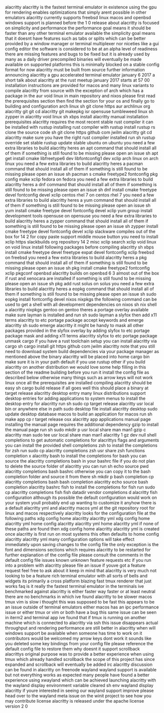 alacritty alacritty is the fastest terminal emulator in existence using the gpu for rendering enables optimizations that simply arent possible in other emulators alacritty currently supports freebsd linux macos and openbsd windows support is planned before the 1 0 release about alacritty is focused on simplicity and performance the performance goal means it should be faster than any other terminal emulator available the simplicity goal means that it doesnt have features such as tabs or splits which can be better provided by a window manager or terminal multiplexer nor niceties like a gui config editor the software is considered to be at an alpha level of readiness there are missing features and bugs to be fixed but it is already used by many as a daily driver precompiled binaries will eventually be made available on supported platforms this is minimally blocked on a stable config format for now alacritty must be built from source further information announcing alacritty a gpu accelerated terminal emulator january 6 2017 a short talk about alacritty at the rust meetup january 2017 starts at 57 00 installation instructions are provided for macos and many linux variants to compile alacritty from source with the exception of arch which has a package in the aur void linux in main repository and nixos please first read the prerequisites section then find the section for your os and finally go to building and configuration arch linux sh git clone https aur archlinux org alacritty git git cd alacritty git makepkg isr opensuse tumbleweed linux sh zypper in alacritty void linux sh xbps install alacritty manual installation prerequisites alacritty requires the most recent stable rust compiler it can be installed with rustup installing rust compiler with rustup install rustup rs clone the source code sh git clone https github com jwilm alacritty git cd alacritty make sure you have the right rust compiler installed run sh rustup override set stable rustup update stable ubuntu on ubuntu you need a few extra libraries to build alacritty heres an apt command that should install all of them if something is still found to be missing please open an issue sh apt get install cmake libfreetype6 dev libfontconfig1 dev xclip arch linux on arch linux you need a few extra libraries to build alacritty heres a pacman command that should install all of them if something is still found to be missing please open an issue sh pacman s cmake freetype2 fontconfig pkg config make xclip fedora on fedora you need a few extra libraries to build alacritty heres a dnf command that should install all of them if something is still found to be missing please open an issue sh dnf install cmake freetype devel fontconfig devel xclip centos rhel 7 on centos rhel 7 you need a few extra libraries to build alacritty heres a yum command that should install all of them if something is still found to be missing please open an issue sh yum install cmake freetype devel fontconfig devel xclip yum group install development tools opensuse on opensuse you need a few extra libraries to build alacritty heres a zypper command that should install all of them if something is still found to be missing please open an issue sh zypper install cmake freetype devel fontconfig devel xclip slackware compiles out of the box for 14 2 for copy paste support middle mouse button you need to install xclip https slackbuilds org repository 14 2 misc xclip search xclip void linux on void linux install following packages before compiling alacritty sh xbps install cmake freetype devel freetype expat devel fontconfig xclip freebsd on freebsd you need a few extra libraries to build alacritty heres a pkg command that should install all of them if something is still found to be missing please open an issue sh pkg install cmake freetype2 fontconfig xclip pkgconf openbsd alacritty builds on openbsd 6 3 almost out of the box if rust and xenocara are installed if something is still found to be missing please open an issue sh pkg add rust solus on solus you need a few extra libraries to build alacritty heres a eopkg command that should install all of them if something is still found to be missing please open an issue sh sudo eopkg install fontconfig devel nixos nixpkgs the following command can be used to get a shell with all development dependencies on nixos sh nix shell a alacritty nixpkgs gentoo on gentoo theres a portage overlay available make sure layman is installed and run sh sudo layman a slyfox then add x11 terms alacritty to etc portage package accept keywords and emerge alacritty sh sudo emerge alacritty it might be handy to mask all other packages provided in the slyfox overlay by adding slyfox to etc portage package mask and adding x11 terms alacritty slyfox to etc portage package unmask cargo if you have a rust toolchain setup you can install alacritty via cargo sh cargo install git https github com jwilm alacritty note that you still need to download system build dependencies via your package manager as mentioned above the binary alacritty will be placed into home cargo bin make sure it is in your path default if you use rustup other if you build alacritty on another distribution we would love some help filling in this section of the readme building before you run it install the config file as described below otherwise many things such as arrow keys will not work linux once all the prerequisites are installed compiling alacritty should be easy sh cargo build release if all goes well this should place a binary at target release alacritty desktop entry many linux distributions support desktop entries for adding applications to system menus to install the desktop entry for alacritty run sh sudo cp target release alacritty usr local bin or anywhere else in path sudo desktop file install alacritty desktop sudo update desktop database macos to build an application for macos run sh make app cp r target release osx alacritty app applications manual page installing the manual page requires the additional dependency gzip to install the manual page run sh sudo mkdir p usr local share man man1 gzip c alacritty man sudo tee usr local share man man1 alacritty 1 gz dev null shell completions to get automatic completions for alacrittys flags and arguments you can install the provided shell completions zsh to install the completions for zsh run sudo cp alacritty completions zsh usr share zsh functions completion x alacritty bash to install the completions for bash you can source the alacritty completions bash in your bashrc file if you do not plan to delete the source folder of alacritty you can run sh echo source pwd alacritty completions bash bashrc otherwise you can copy it to the bash completion folder and source it from there sh mkdir p bash completion cp alacritty completions bash bash completion alacritty echo source bash completion alacritty bashrc fish to install the completions for fish run sudo cp alacritty completions fish fish datadir vendor completions d alacritty fish configuration although its possible the default configuration would work on your system youll probably end up wanting to customize it anyhow there is a default alacritty yml and alacritty macos yml at the git repository root for linux and macos respectively alacritty looks for the configuration file at the following paths xdg config home alacritty alacritty yml xdg config home alacritty yml home config alacritty alacritty yml home alacritty yml if none of these paths are found then xdg config home alacritty alacritty yml is created once alacritty is first run on most systems this often defaults to home config alacritty alacritty yml many configuration options will take effect immediately upon saving changes to the config file the only exception is the font and dimensions sections which requires alacritty to be restarted for further explanation of the config file please consult the comments in the default config file issues known unknown feature requests etc if you run into a problem with alacritty please file an issue if youve got a feature request feel free to ask about it keep in mind that alacritty is very much not looking to be a feature rich terminal emulator with all sorts of bells and widgets its primarily a cross platform blazing fast tmux renderer that just works faq is it really the fastest terminal emulator in the terminals ive benchmarked against alacritty is either faster way faster or at least neutral there are no benchmarks in which ive found alacritty to be slower macos tmux vim is slow i thought this was supposed to be fast this appears to be an issue outside of terminal emulators either macos has an ipc performance issue or either tmux or vim or both have a bug this same issue can be seen in iterm2 and terminal app ive found that if tmux is running on another machine which is connected to alacritty via ssh this issue disappears actual throughput and rendering performance are still better in alacritty when will windows support be available when someone has time to work on it contributors would be welcomed my arrow keys dont work it sounds like you deleted some key bindings from your config file please reference the default config file to restore them why doesnt it support scrollback alacrittys original purpose was to provide a better experience when using tmux which already handled scrollback the scope of this project has since expanded and scrollback will eventually be added irc alacritty discussion can be found in alacritty on freenode wayland wayland support is available but not everything works as expected many people have found a better experience using xwayland which can be achieved launching alacritty with the wayland display environment variable cleared sh env wayland display alacritty if youre interested in seeing our wayland support improve please head over to the wayland meta issue on the winit project to see how you may contribute license alacritty is released under the apache license version 2 0